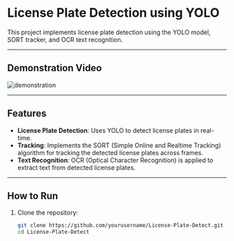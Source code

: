 # License Plate Detection using YOLO

This project implements license plate detection using the YOLO model, SORT tracker, and OCR text recognition.

---

## **Demonstration Video**
![demonstration](demo.gif)

---

## **Features**
- **License Plate Detection**: Uses YOLO to detect license plates in real-time.
- **Tracking**: Implements the SORT (Simple Online and Realtime Tracking) algorithm for tracking the detected license plates across frames.
- **Text Recognition**: OCR (Optical Character Recognition) is applied to extract text from detected license plates.

---

## **How to Run**

1. Clone the repository:
   ```bash
   git clone https://github.com/yourusername/License-Plate-Detect.git
   cd License-Plate-Detect


